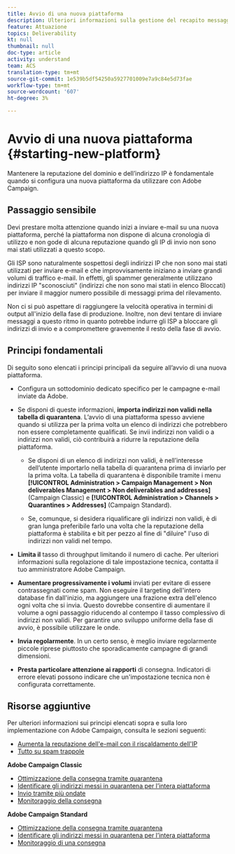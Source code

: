 ```yaml
---
title: Avvio di una nuova piattaforma
description: Ulteriori informazioni sulla gestione del recapito messaggi all’avvio di una nuova piattaforma con Adobe Campaign.
feature: Attuazione
topics: Deliverability
kt: null
thumbnail: null
doc-type: article
activity: understand
team: ACS
translation-type: tm+mt
source-git-commit: 1e539b5df54250a5927701009e7a9c84e5d73fae
workflow-type: tm+mt
source-wordcount: '607'
ht-degree: 3%

---
```



# Avvio di una nuova piattaforma {#starting-new-platform}

Mantenere la reputazione del dominio e dell’indirizzo IP è fondamentale quando si configura una nuova piattaforma da utilizzare con Adobe Campaign.

## Passaggio sensibile

Devi prestare molta attenzione quando inizi a inviare e-mail su una nuova piattaforma, perché la piattaforma non dispone di alcuna cronologia di utilizzo e non gode di alcuna reputazione quando gli IP di invio non sono mai stati utilizzati a questo scopo.

Gli ISP sono naturalmente sospettosi degli indirizzi IP che non sono mai stati utilizzati per inviare e-mail e che improvvisamente iniziano a inviare grandi volumi di traffico e-mail. In effetti, gli spammer generalmente utilizzano indirizzi IP &quot;sconosciuti&quot; (indirizzi che non sono mai stati in elenco Bloccati) per inviare il maggior numero possibile di messaggi prima del rilevamento.

Non ci si può aspettare di raggiungere la velocità operativa in termini di output all&#39;inizio della fase di produzione. Inoltre, non devi tentare di inviare messaggi a questo ritmo in quanto potrebbe indurre gli ISP a bloccare gli indirizzi di invio e a compromettere gravemente il resto della fase di avvio.

## Principi fondamentali

Di seguito sono elencati i principi principali da seguire all’avvio di una nuova piattaforma.

* Configura un sottodominio dedicato specifico per le campagne e-mail inviate da Adobe.

* Se disponi di queste informazioni, **importa indirizzi non validi nella tabella di quarantena**.
L’avvio di una piattaforma spesso avviene quando si utilizza per la prima volta un elenco di indirizzi che potrebbero non essere completamente qualificati. Se invii indirizzi non validi o a indirizzi non validi, ciò contribuirà a ridurre la reputazione della piattaforma.

   * Se disponi di un elenco di indirizzi non validi, è nell’interesse dell’utente importarlo nella tabella di quarantena prima di inviarlo per la prima volta. La tabella di quarantena è disponibile tramite i menu **[!UICONTROL Administration > Campaign Management > Non deliverables Management > Non deliverables and addresses]** (Campaign Classic) e **[!UICONTROL Administration > Channels > Quarantines > Addresses]** (Campaign Standard).

   * Se, comunque, si desidera riqualificare gli indirizzi non validi, è di gran lunga preferibile farlo una volta che la reputazione della piattaforma è stabilita e bit per pezzo al fine di &quot;diluire&quot; l&#39;uso di indirizzi non validi nel tempo.

* **Limita il** tasso di throughput limitando il numero di cache. Per ulteriori informazioni sulla regolazione di tale impostazione tecnica, contatta il tuo amministratore Adobe Campaign.

* **Aumentare progressivamente i volumi** inviati per evitare di essere contrassegnati come spam. Non eseguire il targeting dell&#39;intero database fin dall&#39;inizio, ma aggiungere una frazione extra dell&#39;elenco ogni volta che si invia. Questo dovrebbe consentire di aumentare il volume a ogni passaggio riducendo al contempo il tasso complessivo di indirizzi non validi. Per garantire uno sviluppo uniforme della fase di avvio, è possibile utilizzare le onde.

* **Invia regolarmente**. In un certo senso, è meglio inviare regolarmente piccole riprese piuttosto che sporadicamente campagne di grandi dimensioni.
* **Presta particolare attenzione ai rapporti** di consegna. Indicatori di errore elevati possono indicare che un&#39;impostazione tecnica non è configurata correttamente.

## Risorse aggiuntive

Per ulteriori informazioni sui principi elencati sopra e sulla loro implementazione con Adobe Campaign, consulta le sezioni seguenti:

* [Aumenta la reputazione dell&#39;e-mail con il riscaldamento dell&#39;IP](../../help/additional-resources/increase-reputation-with-ip-warming.md)
* [Tutto su spam trappole](../../help/additional-resources/all-about-spam-traps.md)

**Adobe Campaign Classic**

* [Ottimizzazione della consegna tramite quarantena](https://experienceleague.adobe.com/docs/campaign-classic/using/sending-messages/monitoring-deliveries/understanding-quarantine-management.html#optimizing-your-delivery-through-quarantines)
* [Identificare gli indirizzi messi in quarantena per l’intera piattaforma](https://experienceleague.adobe.com/docs/campaign-classic/using/sending-messages/monitoring-deliveries/understanding-quarantine-management.html#identifying-quarantined-addresses-for-the-entire-platform)
* [Invio tramite più ondate](https://experienceleague.adobe.com/docs/campaign-classic/using/sending-messages/key-steps-when-creating-a-delivery/steps-sending-the-delivery.html#sending-using-multiple-waves)
* [Monitoraggio della consegna](https://experienceleague.adobe.com/docs/campaign-classic/using/sending-messages/monitoring-deliveries/about-delivery-monitoring.html#sending-messages)

**Adobe Campaign Standard**

* [Ottimizzazione della consegna tramite quarantena](https://experienceleague.adobe.com/docs/campaign-standard/using/testing-and-sending/monitoring-messages/understanding-quarantine-management.html#optimizing-your-delivery-through-quarantines)
* [Identificare gli indirizzi messi in quarantena per l’intera piattaforma](https://experienceleague.adobe.com/docs/campaign-standard/using/testing-and-sending/monitoring-messages/understanding-quarantine-management.html)
* [Monitoraggio di una consegna](https://experienceleague.adobe.com/docs/campaign-standard/using/testing-and-sending/monitoring-messages/monitoring-a-delivery.html)
